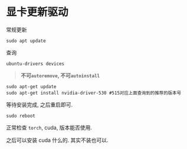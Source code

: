 # 显卡更新驱动
常规更新

```shell
sudo apt update
```


查询

```shell
ubuntu-drivers devices
```

> **不可`autoremove`, 不可`autoinstall`**

```shell
sudo apt-get update
sudo apt-get install nvidia-driver-530 #515对应上面查询到的推荐的版本号
```

等待安装完成, 之后重启即可.

```shell
sudo reboot
```

正常检查 `torch`, cuda, 版本能否使用. 

之后可以安装 cuda 什么的. 其实不装也可以. 
